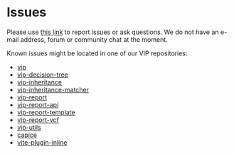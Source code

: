 # Issues
Please use [this link](https://github.com/molgenis/vip/issues) to report issues or ask questions.
We do not have an e-mail address, forum or community chat at the moment.

Known issues might be located in one of our VIP repositories:
 
- [vip](https://github.com/molgenis/vip)
- [vip-decision-tree](https://github.com/molgenis/vip-decision-tree)
- [vip-inheritance](https://github.com/molgenis/vip-inheritance)
- [vip-inheritance-matcher](https://github.com/molgenis/vip-inheritance-matcher)
- [vip-report](https://github.com/molgenis/vip-report)
- [vip-report-api](https://github.com/molgenis/vip-report-api)
- [vip-report-template](https://github.com/molgenis/vip-report-template)
- [vip-report-vcf](https://github.com/molgenis/vip-report-vcf)
- [vip-utils](https://github.com/molgenis/vip-utils)
- [capice](https://github.com/molgenis/capice)
- [vite-plugin-inline](https://github.com/molgenis/vite-plugin-inline)
